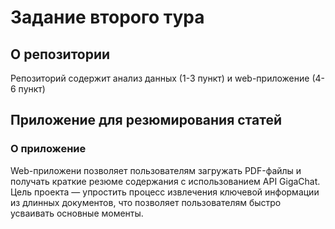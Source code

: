 # Задание второго тура
## О репозитории
Репозиторий содержит анализ данных (1-3 пункт) и web-приложение (4-6 пункт)
## Приложение для резюмирования статей
### О приложение
Web-приложени позволяет пользователям загружать PDF-файлы и получать краткие резюме содержания с использованием API GigaChat. Цель проекта — упростить процесс извлечения ключевой информации из длинных документов, что позволяет пользователям быстро усваивать основные моменты.
